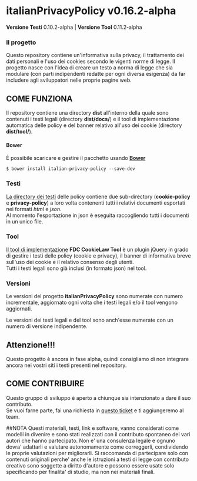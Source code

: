 # italianPrivacyPolicy v0.16.2-alpha

**Versione Testi** 0.10.2-alpha | **Versione Tool** 0.11.2-alpha

### Il progetto
Questo repository contiene un'informativa sulla privacy, il trattamento dei dati personali e l'uso dei cookies secondo le vigenti norme di legge.
Il progetto nasce con l'idea di creare un testo a norma di legge che sia modulare (con parti indipendenti redatte per ogni diversa esigenza) da far includere agli sviluppatori nelle proprie pagine web.

## COME FUNZIONA
Il repository contiene una directory **dist** all'interno della quale sono contenuti i testi legali (directory **dist/docs/**) e il tool di implementazione automatica delle policy e del banner relativo all'uso dei cookie (directory **dist/tool/**).

#### Bower
&Egrave; possibile scaricare e gestire il pacchetto usando **[Bower](http://bower.io/)**

`$ bower install italian-privacy-policy --save-dev`

### Testi
[La directory dei testi](https://github.com/FattiDiCookies/italianPrivacyPolicy/tree/master/dist/docs) delle policy contiene due sub-directory (**cookie-policy** e **privacy-policy**) a loro volta contenenti tutti i relativi documenti esportati nei formati *html* e *json*.<br>
Al momento l'esportazione in json è eseguita raccogliendo tutti i documenti in un unico file.

### Tool
[Il tool di implementazione](https://github.com/FattiDiCookies/italianPrivacyPolicy/tree/master/dist/tool) **FDC CookieLaw Tool** è un plugin jQuery in grado di gestire i testi delle policy (cookie e privacy), il banner di informativa breve sull'uso dei cookie e il relativo consenso degli utenti.<br>
Tutti i testi legali sono già inclusi (in formato json) nel tool.

### Versioni 

Le versioni del progetto **italianPrivacyPolicy** sono numerate con numero incrementale, aggiornato ogni volta che i testi legali e/o il tool vengono aggiornati.

Le versioni dei testi legali e del tool sono anch'esse numerate con un numero di versione indipendente.

## Attenzione!!!
Questo progetto è ancora in fase alpha, quindi consigliamo di non integrare ancora nei vostri siti i testi presenti nel repository.

## COME CONTRIBUIRE
Questo gruppo di sviluppo è aperto a chiunque sia intenzionato a dare il suo contributo.<br>
Se vuoi farne parte, fai una richiesta in [questo ticket](https://github.com/FattiDiCookies/italianPrivacyPolicy/issues/1) e ti aggiungeremo al team. 


##NOTA 
Questi materiali, testi, link e software, vanno considerati come modelli in divenire e sono stati realizzati con il contributo spontaneo dei vari autori che hanno partecipato. Non e' una consulenza legale e ognuno dovra' adattarli e valutare autonomamente come correggerli, condividendo le proprie valutazioni per migliorarli. Si raccomanda di partecipare solo con contenuti originali perche' anche le istruzioni a testi di legge con contributo creativo sono soggette a diritto d'autore e possono essere usate solo specificando per finalita' di studio, ma non nei materiali finali.
